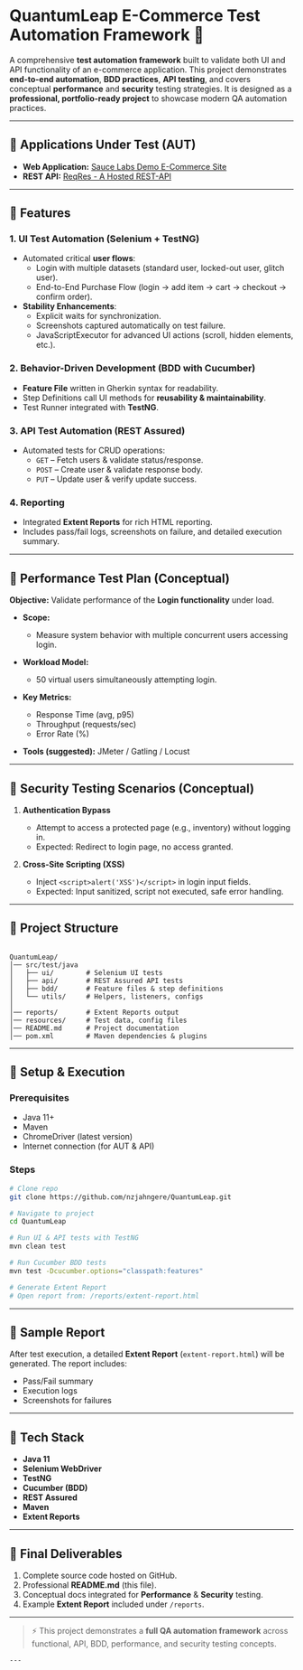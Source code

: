 # QuantumLeap E-Commerce Test Automation Framework 🚀

A comprehensive **test automation framework** built to validate both UI and API functionality of an e-commerce application. This project demonstrates **end-to-end automation**, **BDD practices**, **API testing**, and covers conceptual **performance** and **security** testing strategies. It is designed as a **professional, portfolio-ready project** to showcase modern QA automation practices.

---

## 🔹 Applications Under Test (AUT)

- **Web Application:** [Sauce Labs Demo E-Commerce Site](https://www.saucedemo.com/)  
- **REST API:** [ReqRes - A Hosted REST-API](https://reqres.in/)  

---

## 🔹 Features

### 1. UI Test Automation (Selenium + TestNG)
- Automated critical **user flows**:
  - Login with multiple datasets (standard user, locked-out user, glitch user).
  - End-to-End Purchase Flow (login → add item → cart → checkout → confirm order).
- **Stability Enhancements**:
  - Explicit waits for synchronization.
  - Screenshots captured automatically on test failure.
  - JavaScriptExecutor for advanced UI actions (scroll, hidden elements, etc.).

### 2. Behavior-Driven Development (BDD with Cucumber)
- **Feature File** written in Gherkin syntax for readability.  
- Step Definitions call UI methods for **reusability & maintainability**.  
- Test Runner integrated with **TestNG**.

### 3. API Test Automation (REST Assured)
- Automated tests for CRUD operations:
  - `GET` – Fetch users & validate status/response.
  - `POST` – Create user & validate response body.
  - `PUT` – Update user & verify update success.

### 4. Reporting
- Integrated **Extent Reports** for rich HTML reporting.  
- Includes pass/fail logs, screenshots on failure, and detailed execution summary.

---

## 🔹 Performance Test Plan (Conceptual)

**Objective:** Validate performance of the **Login functionality** under load.  

- **Scope:**  
  - Measure system behavior with multiple concurrent users accessing login.  

- **Workload Model:**  
  - 50 virtual users simultaneously attempting login.  

- **Key Metrics:**  
  - Response Time (avg, p95)  
  - Throughput (requests/sec)  
  - Error Rate (%)  

- **Tools (suggested):** JMeter / Gatling / Locust  

---

## 🔹 Security Testing Scenarios (Conceptual)

1. **Authentication Bypass**  
   - Attempt to access a protected page (e.g., inventory) without logging in.  
   - Expected: Redirect to login page, no access granted.  

2. **Cross-Site Scripting (XSS)**  
   - Inject `<script>alert('XSS')</script>` in login input fields.  
   - Expected: Input sanitized, script not executed, safe error handling.  

---

## 🔹 Project Structure

```

QuantumLeap/
│── src/test/java
│   ├── ui/        # Selenium UI tests
│   ├── api/       # REST Assured API tests
│   ├── bdd/       # Feature files & step definitions
│   └── utils/     # Helpers, listeners, configs
│
│── reports/       # Extent Reports output
│── resources/     # Test data, config files
│── README.md      # Project documentation
│── pom.xml        # Maven dependencies & plugins

````

---

## 🔹 Setup & Execution

### Prerequisites
- Java 11+
- Maven
- ChromeDriver (latest version)
- Internet connection (for AUT & API)

### Steps
```bash
# Clone repo
git clone https://github.com/nzjahngere/QuantumLeap.git

# Navigate to project
cd QuantumLeap

# Run UI & API tests with TestNG
mvn clean test

# Run Cucumber BDD tests
mvn test -Dcucumber.options="classpath:features"

# Generate Extent Report
# Open report from: /reports/extent-report.html
````
---

## 🔹 Sample Report

After test execution, a detailed **Extent Report** (`extent-report.html`) will be generated.
The report includes:

* Pass/Fail summary
* Execution logs
* Screenshots for failures

---

## 🔹 Tech Stack

* **Java 11**
* **Selenium WebDriver**
* **TestNG**
* **Cucumber (BDD)**
* **REST Assured**
* **Maven**
* **Extent Reports**

---

## 📌 Final Deliverables

1. Complete source code hosted on GitHub.
2. Professional **README.md** (this file).
3. Conceptual docs integrated for **Performance** & **Security** testing.
4. Example **Extent Report** included under `/reports`.

---

> ⚡ This project demonstrates a **full QA automation framework** across functional, API, BDD, performance, and security testing concepts.

```
---
